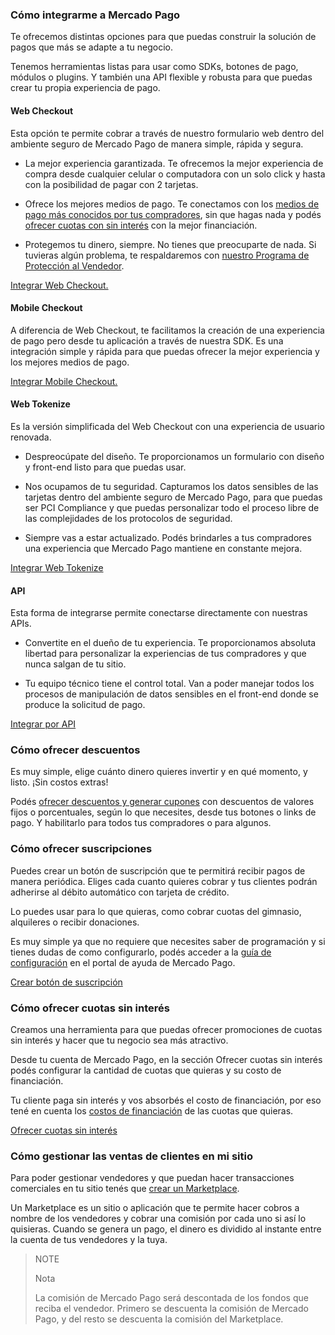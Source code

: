 ### Cómo integrarme a Mercado Pago

Te ofrecemos distintas opciones para que puedas construir la solución de pagos que más se adapte a tu negocio.

Tenemos herramientas listas para usar como SDKs, botones de pago, módulos o plugins. Y también una API flexible y robusta para que puedas crear tu propia experiencia de pago.

#### Web Checkout

Esta opción te permite cobrar a través de nuestro formulario web dentro del ambiente seguro de Mercado Pago de manera simple, rápida y segura.

- La mejor experiencia garantizada. Te ofrecemos la mejor experiencia de compra desde cualquier celular o computadora con un solo click y hasta con la posibilidad de pagar con 2 tarjetas.

- Ofrece los mejores medios de pago. Te conectamos con los [medios de pago más conocidos por tus compradores](https://www.mercadopago.com.ar/ayuda/medios-de-pago-vendedores_221), sin que hagas nada y podés [ofrecer cuotas con sin interés](https://www.mercadopago.com.ar/ayuda/cuotas-sin-interes_3299) con la mejor financiación.

- Protegemos tu dinero, siempre. No tienes que preocuparte de nada. Si tuvieras algún problema, te respaldaremos con [nuestro Programa de Protección al Vendedor](https://www.mercadopago.com.ar/ayuda/dinero-seguridad-ventas-arg_3777).

[Integrar Web Checkout.](https://www.mercadopago.com.ar/developers/es/guides/payments/web-checkout/introduction)

#### Mobile Checkout

A diferencia de Web Checkout, te facilitamos la creación de una experiencia de pago pero desde tu aplicación a través de nuestra SDK. Es una integración simple y rápida para que puedas ofrecer la mejor experiencia y los mejores medios de pago.

[Integrar Mobile Checkout.](https://www.mercadopago.com.ar/developers/es/guides/payments/web-checkout/introduction)

#### Web Tokenize

Es la versión simplificada del Web Checkout con una experiencia de usuario renovada.

- Despreocúpate del diseño. Te proporcionamos un formulario con diseño y front-end listo para que puedas usar.

- Nos ocupamos de tu seguridad. Capturamos los datos sensibles de las tarjetas dentro del ambiente seguro de Mercado Pago, para que puedas ser PCI Compliance y que puedas personalizar todo el proceso libre de las complejidades de los protocolos de seguridad.

- Siempre vas a estar actualizado. Podés brindarles a tus compradores una experiencia que Mercado Pago mantiene en constante mejora.

[Integrar Web Tokenize](https://www.mercadopago.com.br/developers/pt/guides/payments/web-tokenize-checkout/introduction/)

#### API

Esta forma de integrarse permite conectarse directamente con nuestras APIs.

-   Convertite en el dueño de tu experiencia. Te proporcionamos absoluta libertad para personalizar la experiencias de tus compradores y que nunca salgan de tu sitio.  

-   Tu equipo técnico tiene el control total. Van a poder manejar todos los procesos de manipulación de datos sensibles en el front-end donde se produce la solicitud de pago.

[Integrar por API](https://www.mercadopago.com.br/developers/pt/guides/payments/api/introduction/)

### Cómo ofrecer descuentos

Es muy simple, elige cuánto dinero quieres invertir y en qué momento, y listo. ¡Sin costos extras!

Podés [ofrecer descuentos y generar cupones](https://www.mercadopago.com.ar/settings/my-business) con descuentos de valores fijos o porcentuales, según lo que necesites, desde tus botones o links de pago. Y habilitarlo para todos tus compradores o para algunos.

### Cómo ofrecer suscripciones

Puedes crear un botón de suscripción que te permitirá recibir pagos de manera periódica. Eliges cada cuanto quieres cobrar y tus clientes podrán adherirse al débito automático con tarjeta de crédito.

Lo puedes usar para lo que quieras, como cobrar cuotas del gimnasio, alquileres o recibir donaciones.

Es muy simple ya que no requiere que necesites saber de programación y si tienes dudas de como configurarlo, podés acceder a la [guía de configuración](https://www.mercadopago.com.ar/ayuda/cobrar-debito-automatico-tarjeta_1141) en el portal de ayuda de Mercado Pago.

[Crear botón de suscripción](http://www.mercadopago.com.ar/receive-payments/tools)

### Cómo ofrecer cuotas sin interés

Creamos una herramienta para que puedas ofrecer promociones de cuotas sin interés y hacer que tu negocio sea más atractivo.

Desde tu cuenta de Mercado Pago, en la sección Ofrecer cuotas sin interés podés configurar la cantidad de cuotas que quieras y su costo de financiación.

Tu cliente paga sin interés y vos absorbés el costo de financiación, por eso tené en cuenta los [costos de financiación](https://www.mercadopago.com.ar/ayuda/cuotas-sin-interes_3299) de las cuotas que quieras.

[Ofrecer cuotas sin interés](https://www.mercadopago.com/mla/front/cost-absorption)

### Cómo gestionar las ventas de clientes en mi sitio

Para poder gestionar vendedores y que puedan hacer transacciones comerciales en tu sitio tenés que [crear un Marketplace](https://www.mercadopago.com.ar/developers/es/guides/marketplace/web-checkout/introduction/).

Un Marketplace es un sitio o aplicación que te permite hacer cobros a nombre de los vendedores y cobrar una comisión por cada uno si así lo quisieras. Cuando se genera un pago, el dinero es dividido al instante entre la cuenta de tus vendedores y la tuya.

> NOTE
>
> Nota
>
> La comisión de Mercado Pago será descontada de los fondos que reciba el vendedor. Primero se descuenta la comisión de Mercado Pago, y del resto se descuenta la comisión del Marketplace.